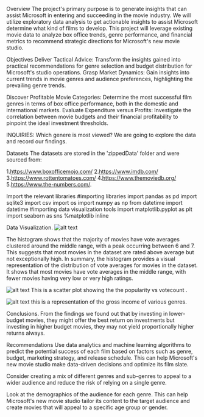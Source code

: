 Overview
The project's primary purpose is to generate insights that can assist Microsoft in entering and succeeding in the movie industry. We will utilize exploratory data analysis to get actionable insights to assist Microsoft determine what kind of films to develop. This project will leverage existing movie data to analyze box office trends, genre performance, and financial metrics to recommend strategic directions for Microsoft's new movie studio.

Objectives
Deliver Tactical Advice: Transform the insights gained into practical recommendations for genre selection and budget distribution for Microsoft's studio operations.
Grasp Market Dynamics: Gain insights into current trends in movie genres and audience preferences, highlighting the prevailing genre trends.

Discover Profitable Movie Categories: Determine the most successful film genres in terms of box office performance, both in the domestic and international markets.
Evaluate Expenditure versus Profits: Investigate the correlation between movie budgets and their financial profitability to pinpoint the ideal investment thresholds.

INQUIRIES:
Which genere is most viewed? We are going to explore the data and record our findings.

Datasets
The datasets are stored in the 'zippedData' folder and were sourced from:

1.https://www.boxofficemojo.com/ 2.https://www.imdb.com/ 3.https://www.rottentomatoes.com/ 4.https://www.themoviedb.org/ 5.https://www.the-numbers.com/.

Import the relevant libraries
#importing libraries
import pandas as pd
import sqlite3
import csv
import os
import numpy as np
from datetime import datetime
 #importing data visualization tools 
import matplotlib.pyplot as plt
import seaborn as sns
%matplotlib inline

Data Visualization.
![alt text](image-1.png)

The histogram shows that the majority of movies have vote averages clustered around the middle range, with a peak occurring between 6 and 7. This suggests that most movies in the dataset are rated above average but not exceptionally high. In summary, the histogram provides a visual representation of the distribution of vote averages for movies in the dataset. It shows that most movies have vote averages in the middle range, with fewer movies having very low or very high ratings.

![alt text](image-2.png)
This is a scatter plot showing the the popularity vs votecount .

![alt text](image-3.png)
this is a representation of the gross income of various genres.

Conclusions.
From the findings we found out that by investing in lower-budget movies, they might offer the best return on investments but investing in higher budget movies, they may not yield proportionally higher returns always.

Recommendations
Use data analytics and machine learning algorithms to predict the potential success of each film based on factors such as genre, budget, marketing strategy, and release schedule. This can help Microsoft's new movie studio make data-driven decisions and optimize its film slate.

Consider creating a mix of different genres and sub-genres to appeal to a wider audience and reduce the risk of relying on a single genre.

Look at the demographics of the audience for each genre. This can help Microsoft's new movie studio tailor its content to the target audience and create movies that will appeal to a specific age group or gender.